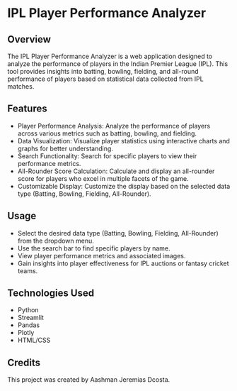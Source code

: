 # IPL Player Performance Analyzer

## Overview
The IPL Player Performance Analyzer is a web application designed to analyze the performance of players in the Indian Premier League (IPL). This tool provides insights into batting, bowling, fielding, and all-round performance of players based on statistical data collected from IPL matches.

## Features
* Player Performance Analysis: Analyze the performance of players across various metrics such as batting, bowling, and fielding.
* Data Visualization: Visualize player statistics using interactive charts and graphs for better understanding.
* Search Functionality: Search for specific players to view their performance metrics.
* All-Rounder Score Calculation: Calculate and display an all-rounder score for players who excel in multiple facets of the game.
* Customizable Display: Customize the display based on the selected data type (Batting, Bowling, Fielding, All-Rounder).

## Usage
* Select the desired data type (Batting, Bowling, Fielding, All-Rounder) from the dropdown menu.
* Use the search bar to find specific players by name.
* View player performance metrics and associated images.
* Gain insights into player effectiveness for IPL auctions or fantasy cricket teams.

## Technologies Used
* Python
* Streamlit
* Pandas
* Plotly
* HTML/CSS

## Credits
This project was created by Aashman Jeremias Dcosta.
